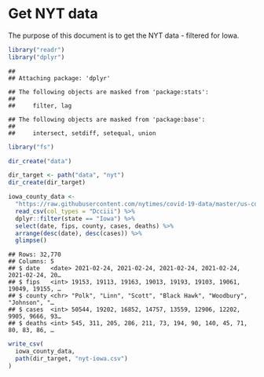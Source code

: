 Get NYT data
================

The purpose of this document is to get the NYT data - filtered for Iowa.

``` r
library("readr")
library("dplyr")
```

    ## 
    ## Attaching package: 'dplyr'

    ## The following objects are masked from 'package:stats':
    ## 
    ##     filter, lag

    ## The following objects are masked from 'package:base':
    ## 
    ##     intersect, setdiff, setequal, union

``` r
library("fs")
```

``` r
dir_create("data")

dir_target <- path("data", "nyt")
dir_create(dir_target)
```

``` r
iowa_county_data <- 
  "https://raw.githubusercontent.com/nytimes/covid-19-data/master/us-counties.csv" %>%
  read_csv(col_types = "Dcciii") %>%
  dplyr::filter(state == "Iowa") %>%
  select(date, fips, county, cases, deaths) %>%
  arrange(desc(date), desc(cases)) %>%
  glimpse()
```

    ## Rows: 32,770
    ## Columns: 5
    ## $ date   <date> 2021-02-24, 2021-02-24, 2021-02-24, 2021-02-24, 2021-02-24, 20…
    ## $ fips   <int> 19153, 19113, 19163, 19013, 19193, 19103, 19061, 19049, 19155, …
    ## $ county <chr> "Polk", "Linn", "Scott", "Black Hawk", "Woodbury", "Johnson", "…
    ## $ cases  <int> 50544, 19202, 16852, 14757, 13559, 12906, 12202, 9905, 9666, 93…
    ## $ deaths <int> 545, 311, 205, 286, 211, 73, 194, 90, 140, 45, 71, 80, 83, 86, …

``` r
write_csv(
  iowa_county_data,
  path(dir_target, "nyt-iowa.csv")
)
```
